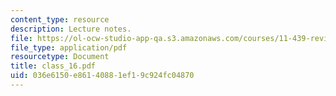 ```yaml
---
content_type: resource
description: Lecture notes.
file: https://ol-ocw-studio-app-qa.s3.amazonaws.com/courses/11-439-revitalizing-urban-main-streets-mission-hill-egleston-square-boston-spring-2003/036e6150e86140881ef19c924fc04870_class_16.pdf
file_type: application/pdf
resourcetype: Document
title: class_16.pdf
uid: 036e6150-e861-4088-1ef1-9c924fc04870
---
```

